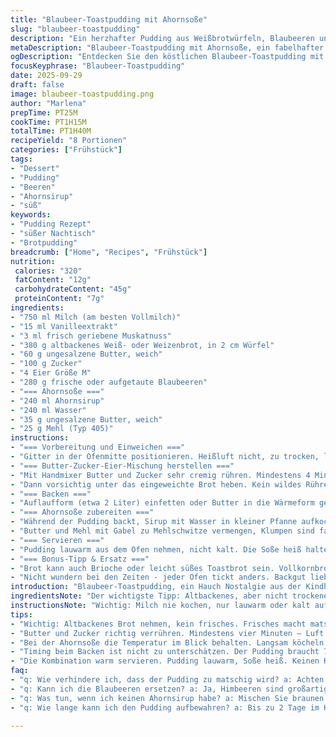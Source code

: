 ```yaml
---
title: "Blaubeer-Toastpudding mit Ahornsoße"
slug: "blaubeer-toastpudding"
description: "Ein herzhafter Pudding aus Weißbrotwürfeln, Blaubeeren und einer aromatischen Ahornsoße. Die Milch wird mit Vanille und Muskatnuss sanft aromatisiert, um Tiefe zu verleihen. Die Eier sorgen für die bindende Struktur, Butter und Zucker geben Körper und eine leichte Karamellnote. Die Blaubeeren werden locker untergehoben, was für schöne Farbtupfer sorgt. Die Ahornsoße wird klassisch eingekocht mit Wasser für perfekte Konsistenz, dann mit Butter und Mehl montiert. Die langsame Ofenhitze bringt den Pudding zum goldbraunen Aufgehen, die Soße bringt die nötige Süße und Feuchtigkeit beim Servieren."
metaDescription: "Blaubeer-Toastpudding mit Ahornsoße, ein fabelhafter Genuss für alle, die süße Nachspeisen lieben und nostalgische Erinnerungen wecken möchten"
ogDescription: "Entdecken Sie den köstlichen Blaubeer-Toastpudding mit aromatischer Ahornsoße, eine perfekte Nachspeise voller Geschmack und Textur"
focusKeyphrase: "Blaubeer-Toastpudding"
date: 2025-09-29
draft: false
image: blaubeer-toastpudding.png
author: "Marlena"
prepTime: PT25M
cookTime: PT1H15M
totalTime: PT1H40M
recipeYield: "8 Portionen"
categories: ["Frühstück"]
tags:
- "Dessert"
- "Pudding"
- "Beeren"
- "Ahornsirup"
- "süß"
keywords:
- "Pudding Rezept"
- "süßer Nachtisch"
- "Brotpudding"
breadcrumb: ["Home", "Recipes", "Frühstück"]
nutrition: 
 calories: "320"
 fatContent: "12g"
 carbohydrateContent: "45g"
 proteinContent: "7g"
ingredients:
- "750 ml Milch (am besten Vollmilch)"
- "15 ml Vanilleextrakt"
- "3 ml frisch geriebene Muskatnuss"
- "380 g altbackenes Weiß- oder Weizenbrot, in 2 cm Würfel"
- "60 g ungesalzene Butter, weich"
- "100 g Zucker"
- "4 Eier Größe M"
- "280 g frische oder aufgetaute Blaubeeren"
- "=== Ahornsoße ==="
- "240 ml Ahornsirup"
- "240 ml Wasser"
- "35 g ungesalzene Butter, weich"
- "25 g Mehl (Typ 405)"
instructions:
- "=== Vorbereitung und Einweichen ==="
- "Gitter in der Ofenmitte positionieren. Heißluft nicht, zu trocken, lieber Ober-Unterhitze bei 175 °C. Milch, Vanille, Muskat im großen Gefäß verrühren, bloß nicht aufkochen. Brotwürfel unterheben, locker, damit sie nicht matschig werden. Mindestens 10 Minuten ziehen lassen, gelegentlich mit Gabel durchmischen, um gleichmäßige Feuchtigkeit. Geschmack schon am Berühren prüfen – zu zäh? Mehr Milch. Zu matschig? Zu viel Flüssigkeit ablehnen."
- "=== Butter-Zucker-Eier-Mischung herstellen ==="
- "Mit Handmixer Butter und Zucker sehr cremig rühren. Mindestens 4 Minuten, nicht zu kurz, sonst keine Luft im Pudding. Einfluss auf Volumen und Textur unterschätzt. Eier einzeln hinzufügen, nach jedem gut vermengen, sonst Klumpen. Mischung wird heller, fast flockig."
- "Dann vorsichtig unter das eingeweichte Brot heben. Kein wildes Rühren, sonst zerfällt das Brot komplett, Textur dann mehlig. Zum Schluss sanft Blaubeeren unterheben. Frische Blaubeeren nehmen nicht zu viel Feuchtigkeit auf wie gefrorene, letztere vorher abgetropft."
- "=== Backen ==="
- "Auflaufform (etwa 2 Liter) einfetten oder Butter in die Wärmeform geben, danach die Masse locker einfüllen. Nicht stampfen. Im heißen Ofen 70 Minuten backen. Es klingt oberflächlich seltsam, aber auf das Auge achten: leicht aufgegangen, Kruste hellbraun, Spitzen etwas dunkler – dann fertig. Noch ein bis zwei Zentimeter Federung beim leichten Drücken sollte bleiben, trocken ist schlecht."
- "=== Ahornsoße zubereiten ==="
- "Während der Pudding backt, Sirup mit Wasser in kleiner Pfanne aufkochen. Nicht nur sprudelnd kochen, es soll ruhig und leicht köcheln, so verringert sich Wasser langsam. Nach etwa 7 Minuten."
- "Butter und Mehl mit Gabel zu Mehlschwitze vermengen, Klumpen sind fatal, also gut verrühren. Hitze reduzieren, die Mischung Löffelweise in die simmernde Soße geben, ständig rühren, sonst Klumpen und unten anbrennen. Soße dickt an, wenn dick, vom Herd nehmen. Soße darf nicht zu fest sein, soll über Pudding fließen."
- "=== Servieren ==="
- "Pudding lauwarm aus dem Ofen nehmen, nicht kalt. Die Soße heiß halten, ideal in kleinem Wärmebad oder ganz niedrig auf Herd. Direkt vor dem Essen über Portionen löffeln, nicht vorher tränken sonst saugt zu viel auf. Alternativ mit griechischem Joghurt für säuerliche Frische experimentieren."
- "=== Bonus-Tipp & Ersatz ==="
- "Brot kann auch Brioche oder leicht süßes Toastbrot sein. Vollkornbrot zu schwer, macht Pudding kompakt. Muskat frisch reiben, supersparsam, zu viel erschlägt. Eier können durch zwei große Eier + 100 ml Sahne ersetzt werden, wenn Eier knapp sind - dann Zucker evtl. leicht reduzieren. Butter immer weich, sonst gibt es Klümpchen und kein sämiges Ergebnis. Blaubeeren sind austauschbar gegen Himbeeren oder kleine Apfelstücke mit Zimt für Abwechslung. Die Soße lässt sich mit halb Ahornsirup und halb braunem Zucker abwandeln, falls kein reiner Ahornsirup zur Hand."
- "Nicht wundern bei den Zeiten - jeder Ofen tickt anders. Backgut lieber früher mal anschauen, lieber saftiger als rockhart. Das Geheimnis liegt in der Geduld und auf das Anpassen der Textur durch Seh- und Tastprobe."
introduction: "Blaubeer-Toastpudding, ein Hauch Nostalgie aus der Kindheit, kann überraschend vielseitig sein. Mit der richtigen Mischung aus altbackenem Weißbrot, Milch, Eiern und feinen Gewürzen ergibt sich eine angenehm cremige Konsistenz, die trotz ihrer Einfachheit vollmundig wirkt. Die Zugabe von frischen oder gefrorenen Blaubeeren sorgt für ein fruchtiges Aroma und optische Lebendigkeit. Was viele nicht wissen: Die Kunst liegt im Timing beim Backen und im richtigen Handling der Mischung, damit sie nicht zäh oder zu matschig wird. Die Ahornsoße, klassisch eingekocht und montiert mit Butter samt Mehl, rundet den Pudding ab und balanciert Süße und Textur aus. Ein Genuss, der mit etwas Geduld und Aufmerksamkeit auch im Alltag gut gelingt."
ingredientsNote: "Der wichtigste Tipp: Altbackenes, aber nicht trockenes Brot verwenden, das saugt die Milch gleichmäßig auf ohne Matsch zu geben. Weiche Butter für die Cremigkeit unbedingt, Zucker abschmecken, keine Angst vor etwas mehr, er karamellisiert beim Backen und gibt Farbe und Geschmack. Muskat frisch reiben, nicht aus Flasche, sonst wird es bitter. Vanilleextrakt aus echter Vanille ist zwar teurer – aber sieht und schmeckt besser. Für die Ahornsoße nimmt man klassisch reinen Ahornsirup; wer weniger süß mag, kann mit Wasser verdünnen und für Bindung Mehl. Mehl mit Butter vor dem Eingießen klumpfrei verrühren, sonst gibt’s Ärger. Alternative Süßungsmittel sind Agavendicksaft oder Honig, aber dann Ofentemperatur und Backzeit beobachten, siehe unten."
instructionsNote: "Wichtig: Milch nie kochen, nur lauwarm oder kalt aufgießen, sonst Brot gart zu schnell innen und bleibt hart außen. Eier in Butter-Zucker einrühren, bis alles schaumig und homogen ist – Strom sparen beim Rühren lohnt sich nicht! Vorsichtig blaue Früchte und Brot unterheben, kein wildes Verrühren sonst pulpiert die Masse. Beim Backen auf Farbe, Fedrigkeit beim Drücken und die Ränder achten – wenn zu hart, zu lange; zu weich, zu kurz. Für die Soße erst Sirup köcheln lassen, damit sie nicht zu flüssig bleibt, dann mit Butter-Mehl-Mischung binden. Klümpchen bei Soße sichert die Ungeduld – immer geduldig rühren! Die Kombination Pudding warm mit Soße lauwarm oder mild heiß servieren. Nicht kalt, weil sonst die Butter erstarrt. Wer experimentiert, weichgekochte Blaubeeren am Ende unterheben für eine kompaktere Masse."
tips:
- "Wichtig: Altbackenes Brot nehmen, kein frisches. Frisches macht matschig. Das altbackene saugt die Milch perfekt auf – aber nicht schaumig werden, bleibt die Krise. Mehr Zeit nehmen; wenn das Brot nicht gut feuert, wird's nichts. Probieren Sie mit Brioche für mehr Geschmack."
- "Butter und Zucker richtig verrühren. Mindestens vier Minuten – Luft hinein bringen. Sonst wird der Pudding nicht fluffig. Die Eier einzeln hineingeben, gut integrieren. Klumpen sind Feinde. Nach dem Mischen achtsam. Nicht übertreiben, sonst ist das Brot pulverisiert. Kämpfen Sie gegen zu viel Bewegung."
- "Bei der Ahornsoße die Temperatur im Blick behalten. Langsam köcheln, nicht sprudelnd. Das Wasser soll verschwinden, die Konsistenz wird wichtig. Klümpchen gibt es bei Ungeduld. Butter und Mehl klumpenfrei vermischen. Das Timing hier ist entscheidend. Unbedingt ständig rühren. Die Soße dickt ein, wenn’s richtig ist."
- "Timing beim Backen ist nicht zu unterschätzen. Der Pudding braucht 70 Minuten. Doch jeder Ofen tickt anders, also immer auf Farbe achten. Die oberste Kruste muss hellbraun sein. Drücken Sie sanft an den Rändern, wenn elastisch sind, gut. Kein zu langer Aufenthalt; sonst wird’s zäh."
- "Die Kombination warm servieren. Pudding lauwarm, Soße heiß. Keinen Kälteschock geben. Das sorgt für Klumpen. Frische Joghurtoption? Gut für säuerliche Balance. Variieren Sie die Früchte, Himbeeren oder Äpfel mit Zimt sind toll. Experimentieren lohnt sich."
faq:
- "q: Wie verhindere ich, dass der Pudding zu matschig wird? a: Achten Sie auf die Zeit beim Einweichen. Altbackenes Brot nutzen, das wird gleichmäßig feucht. Wenn Sie zu viel Milch haben, zurückhalten. Das kann zum Chaos führen."
- "q: Kann ich die Blaubeeren ersetzen? a: Ja, Himbeeren sind großartig. Oder kleine Apfelstücke mit Zimt bieten Abwechslung. Achten Sie darauf, die Apfelstücke vorher zu dämpfen. Das bringt einen schönen Geschmack."
- "q: Was tun, wenn ich keinen Ahornsirup habe? a: Mischen Sie braunen Zucker und Wasser als Ersatz. Die Soße wird anders, möglicherweise weniger intensiv. Pudding bleibt köstlich mit dieser Variante."
- "q: Wie lange kann ich den Pudding aufbewahren? a: Bis zu 2 Tage im Kühlschrank. Warm wieder aufwärmen, nicht kalt servieren. Macht die Butter flüssig und gibt zu viel Fettrückstand."

---
```

